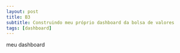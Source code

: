```yaml
---
layout: post
title: B3
subtitle: Construindo meu próprio dashboard da bolsa de valores
tags: [dashboard]
---
```


meu dashboard


